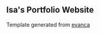 ## Isa's Portfolio Website

Template generated from [evanca](https://github.com/evanca/quick-portfolio)
